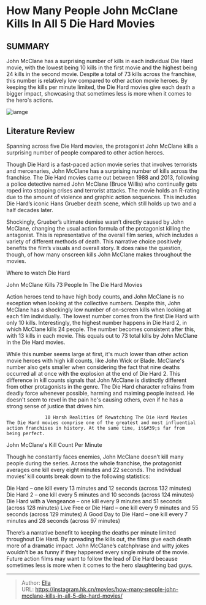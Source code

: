 # How Many People John McClane Kills In All 5 Die Hard Movies


## SUMMARY 



  John McClane has a surprising number of kills in each individual Die Hard movie, with the lowest being 10 kills in the first movie and the highest being 24 kills in the second movie.   Despite a total of 73 kills across the franchise, this number is relatively low compared to other action movie heroes.   By keeping the kills per minute limited, the Die Hard movies give each death a bigger impact, showcasing that sometimes less is more when it comes to the hero&#39;s actions.  

![iamge](https://static1.srcdn.com/wordpress/wp-content/uploads/2024/01/how-many-people-john-mcclane-kills-die-hard-1.jpg)

## Literature Review

Spanning across five Die Hard movies, the protagonist John McClane kills a surprising number of people compared to other action heroes.




Though Die Hard is a fast-paced action movie series that involves terrorists and mercenaries, John McClane has a surprising number of kills across the franchise. The Die Hard movies came out between 1988 and 2013, following a police detective named John McClane (Bruce Willis) who continually gets roped into stopping crises and terrorist attacks. The movie holds an R-rating due to the amount of violence and graphic action sequences. This includes Die Hard’s iconic Hans Grueber death scene, which still holds up two and a half decades later.




Shockingly, Grueber’s ultimate demise wasn’t directly caused by John McClane, changing the usual action formula of the protagonist killing the antagonist. This is representative of the overall film series, which includes a variety of different methods of death. This narrative choice positively benefits the film’s visuals and overall story. It does raise the question, though, of how many onscreen kills John McClane makes throughout the movies.

Where to watch Die Hard


 John McClane Kills 73 People In The Die Hard Movies 
          

Action heroes tend to have high body counts, and John McClane is no exception when looking at the collective numbers. Despite this, John McClane has a shockingly low number of on-screen kills when looking at each film individually. The lowest number comes from the first Die Hard with only 10 kills. Interestingly, the highest number happens in Die Hard 2, in which McClane kills 24 people. The number becomes consistent after this, with 13 kills in each movie. This equals out to 73 total kills by John McClane in the Die Hard movies.




While this number seems large at first, it&#39;s much lower than other action movie heroes with high kill counts, like John Wick or Blade. McClane&#39;s number also gets smaller when considering the fact that nine deaths occurred all at once with the explosion at the end of Die Hard 2. This difference in kill counts signals that John McClane is distinctly different from other protagonists in the genre. The Die Hard character refrains from deadly force whenever possible, harming and maiming people instead. He doesn&#39;t seem to revel in the pain he&#39;s causing others, even if he has a strong sense of justice that drives him.

                  10 Harsh Realities Of Rewatching The Die Hard Movies   The Die Hard movies comprise one of the greatest and most influential action franchises in history. At the same time, it&#39;s far from being perfect.   



 John McClane&#39;s Kill Count Per Minute 
          




Though he constantly faces enemies, John McClane doesn’t kill many people during the series. Across the whole franchise, the protagonist averages one kill every eight minutes and 22 seconds. The individual movies’ kill counts break down to the following statistics: 

  Die Hard – one kill every 13 minutes and 12 seconds (across 132 minutes)   Die Hard 2 – one kill every 5 minutes and 10 seconds (across 124 minutes)   Die Hard with a Vengeance – one kill every 9 minutes and 51 seconds (across 128 minutes)   Live Free or Die Hard – one kill every 9 minutes and 55 seconds (across 129 minutes)   A Good Day to Die Hard – one kill every 7 minutes and 28 seconds (across 97 minutes)  

There’s a narrative benefit to keeping the deaths per minute limited throughout Die Hard. By spreading the kills out, the films give each death more of a dramatic impact. John McClane’s catchphrase and witty jokes wouldn’t be as funny if they happened every single minute of the movie. Future action films may want to follow the lead of Die Hard because sometimes less is more when it comes to the hero slaughtering bad guys.






---

> Author: [Ella](https://instagram.hk.cn/)  
> URL: https://instagram.hk.cn/movies/how-many-people-john-mcclane-kills-in-all-5-die-hard-movies/  

